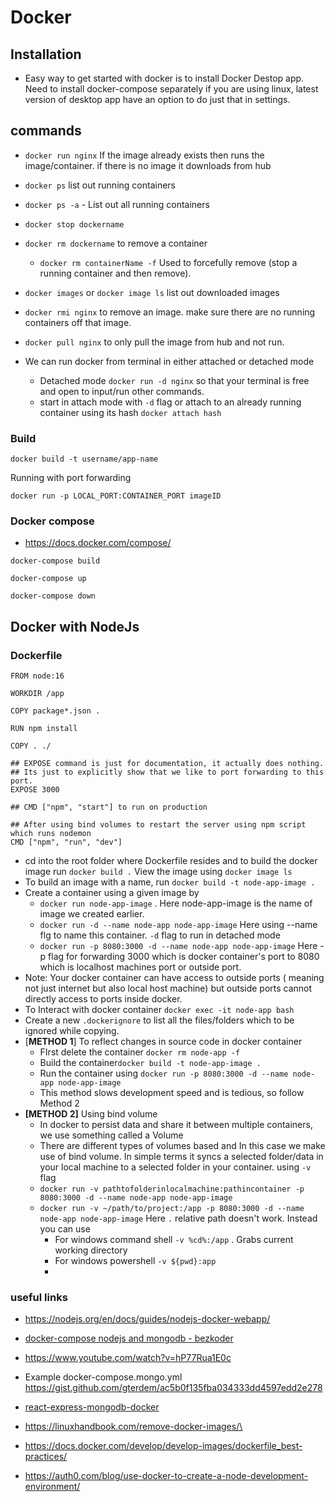 # Docker



## Installation

- Easy way to get started with docker is to install Docker Destop app. Need to install docker-compose separately if you are using linux, latest version of desktop app have an option to do just that in settings. 

  

## commands

- `docker run nginx` If the image already exists then runs the image/container. if there is no image it downloads from hub
- `docker ps` list out running containers
- `docker ps -a`   - List out all running containers
- `docker stop dockername`
- `docker rm dockername` to remove a container
  - `docker rm containerName -f`  Used to forcefully remove (stop a running container and then remove). 

- `docker images`  or `docker image ls` list out downloaded images
- `docker rmi nginx` to remove an image. make sure there are no running containers off that image.
- `docker pull nginx` to only pull the image from hub and not run.

- We can run docker from terminal in either attached or detached mode
  - Detached mode  `docker run -d nginx`  so that your terminal is free and open to input/run other commands.
  - start in attach mode with `-d` flag or attach to an already running container using its hash `docker attach hash`



### Build 

`docker build -t username/app-name`

Running with port forwarding

`docker run -p LOCAL_PORT:CONTAINER_PORT imageID`



### Docker compose

- https://docs.docker.com/compose/

`docker-compose build`

`docker-compose up`

`docker-compose down`



## Docker with NodeJs

### Dockerfile

```
FROM node:16 

WORKDIR /app

COPY package*.json .

RUN npm install

COPY . ./

## EXPOSE command is just for documentation, it actually does nothing. 
## Its just to explicitly show that we like to port forwarding to this port.
EXPOSE 3000

## CMD ["npm", "start"] to run on production

## After using bind volumes to restart the server using npm script which runs nodemon
CMD ["npm", "run", "dev"]
```

- cd into the root folder where Dockerfile resides and to build the docker image run `docker build .`   View the image using `docker image ls`
- To build an image with a name, run `docker build -t node-app-image .`
- Create a container using a given image by 
  - `docker run node-app-image` . Here node-app-image is the name of image we created earlier.
  - `docker run -d --name node-app node-app-image` Here using --name flg to name this container. `-d` flag to run in detached mode
  - `docker run -p 8080:3000 -d --name node-app node-app-image` Here -p flag for forwarding 3000 which is docker container's port to 8080 which is localhost machines port or outside port.
- Note: Your docker container can have access to outside ports ( meaning not just internet but also local host machine) but outside ports cannot directly access to ports inside docker.  
- To Interact with docker container `docker exec -it node-app bash`
- Create a new `.dockerignore` to list all the files/folders which to be ignored while copying.
- [**METHOD 1**] To reflect changes in source code in docker container
  - FIrst delete the container `docker rm node-app -f`
  - Build the container`docker build -t node-app-image .`
  - Run the container using `docker run -p 8080:3000 -d --name node-app node-app-image`
  - This method slows development speed and is tedious, so follow Method 2
- **[METHOD 2]** Using bind volume
  - In docker to persist data and share it between multiple containers, we use something called a Volume
  - There are different types of volumes based and In this case we make use of bind volume. In simple terms it syncs a selected folder/data in your local machine to a selected folder in your container. using `-v` flag
  - `docker run -v pathtofolderinlocalmachine:pathincontainer -p 8080:3000 -d --name node-app node-app-image`
  - `docker run -v ~/path/to/project:/app -p 8080:3000 -d --name node-app node-app-image` Here `.` relative path doesn't work.  Instead you can use 
    - For windows command shell `-v %cd%:/app` . Grabs current working directory
    - For windows powershell `-v ${pwd}:app`
    - 

### useful links

- https://nodejs.org/en/docs/guides/nodejs-docker-webapp/

- [docker-compose nodejs and mongodb - bezkoder](https://www.bezkoder.com/docker-compose-nodejs-mongodb/)
- https://www.youtube.com/watch?v=hP77Rua1E0c

- Example docker-compose.mongo.yml https://gist.github.com/gterdem/ac5b0f135fba034333dd4597edd2e278
- [react-express-mongodb-docker](https://www.freecodecamp.org/news/create-a-fullstack-react-express-mongodb-app-using-docker-c3e3e21c4074/)
- https://linuxhandbook.com/remove-docker-images/\
- https://docs.docker.com/develop/develop-images/dockerfile_best-practices/
- https://auth0.com/blog/use-docker-to-create-a-node-development-environment/

